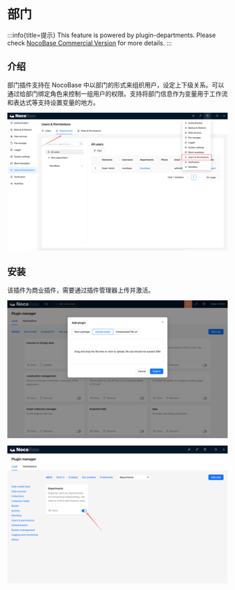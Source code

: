 # 部门

:::info{title=提示}
This feature is powered by plugin-departments. Please check [NocoBase Commercial Version](https://www.nocobase.com/commercial) for more details.
:::

## 介绍

部门插件支持在 NocoBase 中以部门的形式来组织用户，设定上下级关系。可以通过给部门绑定角色来控制一组用户的权限。支持将部门信息作为变量用于工作流和表达式等支持设置变量的地方。

![](./static/2024-03-04-11-25-32.png)

## 安装

该插件为商业插件，需要通过插件管理器上传并激活。

![](./static/image.png)

![](./static/2024-03-03-17-53-47.png)
